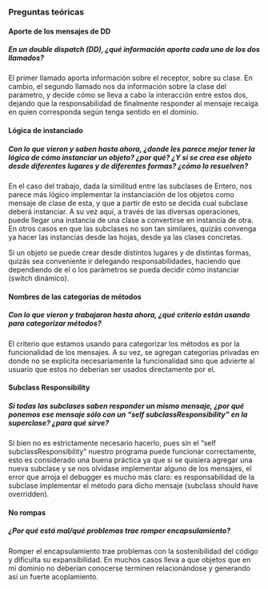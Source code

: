 ### Preguntas teóricas

#### Aporte de los mensajes de DD

##### En un double dispatch (DD), ¿qué información aporta cada uno de los dos llamados?

El primer llamado aporta información sobre el receptor, sobre su clase. En cambio, el segundo llamado nos da información sobre la clase del parámetro, y decide cómo se lleva a cabo la interacción entre estos dos, dejando que la responsabilidad de finalmente responder al mensaje recaiga en quien corresponda según tenga sentido en el dominio. 

#### Lógica de instanciado

##### Con lo que vieron y saben hasta ahora, ¿donde les parece mejor tener la lógica de cómo instanciar un objeto? ¿por qué? ¿Y si se crea ese objeto desde diferentes lugares y de diferentes formas? ¿cómo lo resuelven?

En el caso del trabajo, dada la similitud entre las subclases de Entero, nos parece más lógico implementar la instanciación de los objetos como mensaje de clase de esta, y que a partir de esto se decida cual subclase deberá instanciar. A su vez aquí, a través de las diversas operaciones, puede llegar una instancia de una clase a convertirse en instancia de otra. En otros casos en que las subclases no son tan similares, quizás convenga ya hacer las instancias desde las hojas, desde ya las clases concretas. 

Si un objeto se puede crear desde distintos lugares y de distintas formas, quizás sea conveniente ir delegando responsabilidades, haciendo que dependiendo de el o los parámetros se pueda decidir cómo instanciar (switch dinámico).

#### Nombres de las categorías de métodos

##### Con lo que vieron y trabajaron hasta ahora, ¿qué criterio están usando para categorizar métodos?

El criterio que estamos usando para categorizar los métodos es por la funcionalidad de los mensajes. A su vez, se agregan categorías privadas en donde no se explicita necesariamente la funcionalidad sino que advierte al usuario que estos no deberían ser usados directamente por el.

#### Subclass Responsibility

##### Si todas las subclases saben responder un mismo mensaje, ¿por qué ponemos ese mensaje sólo con un “self subclassResponsibility” en la superclase? ¿para qué sirve?

Si bien no es estrictamente necesario hacerlo, pues sin el “self subclassResponsibility” nuestro programa puede funcionar correctamente, esto es considerado una buena práctica ya que si se quisiera agregar una nueva subclase y se nos olvidase implementar alguno de los mensajes, el error que arroja el debugger es mucho más claro: es responsabilidad de la subclase implementar el método para dicho mensaje (subclass should have overridden). 

#### No rompas

##### ¿Por qué está mal/qué problemas trae romper encapsulamiento?

Romper el encapsulamiento trae problemas con la sostenibilidad del código y dificulta su expansibilidad. En muchos casos lleva a que objetos que en mi dominio no deberían conocerse terminen relacionándose y generando así un fuerte acoplamiento.   